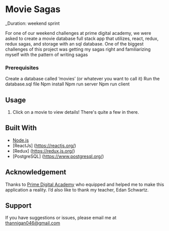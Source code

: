 # Movie Sagas 


_Duration: weekend sprint

For one of our weekend challenges at prime digital academy, we were asked to create a movie database full stack app that utilizes, react, redux, redux sagas, and storage with an sql database. One of the biggest challenges of this project was getting my sagas right and familiarizing myself with the pattern of writing sagas 


### Prerequisites

Create a database called ‘movies’ (or whatever you want to call it) 
Run the database.sql file
Npm install 
Npm run server
Npm run client


## Usage


1. Click on a movie to view details! There's quite a few in there. 



## Built With

- [Node.js](https://nodejs.org/en/)
- [ReactJs] (https://reactjs.org/)
- [Redux] (https://redux.js.org/)
- [PostgreSQL]  (https://www.postgresql.org/)



## Acknowledgement
Thanks to [Prime Digital Academy](www.primeacademy.io) who equipped and helped me to make this application a reality. I’d also like to thank my teacher, Edan Schwartz.

## Support
If you have suggestions or issues, please email me at thannigan046@gmail.com


